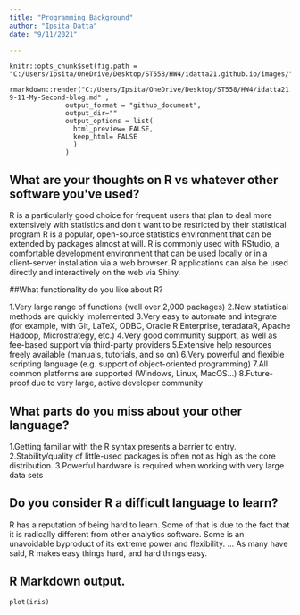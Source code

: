 ```yaml
---
title: "Programming Background"
author: "Ipsita Datta"
date: "9/11/2021"

---
```

```{r setup, include=FALSE}
knitr::opts_chunk$set(fig.path = "C:/Users/Ipsita/OneDrive/Desktop/ST558/HW4/idatta21.github.io/images/")

```
```
rmarkdown::render("C:/Users/Ipsita/OneDrive/Desktop/ST558/HW4/idatta21.github.io/_Rmd/2021-9-11-My-Second-blog.md" ,
              output_format = "github_document", 
              output_dir=""
              output_options = list(
                html_preview= FALSE,
                keep_html= FALSE
                )
              )
```
## What are your thoughts on R vs whatever other software you've used?

R is a particularly good choice for frequent users that plan to deal more extensively with statistics and don't want to be restricted by their statistical program R is a popular, open-source statistics environment that can be extended by packages almost at will. R is commonly used with RStudio, a comfortable development environment that can be used locally or in a client-server installation via a web browser. R applications can also be used directly and interactively on the web via Shiny. <br>  

##What functionality do you like about R?

1.Very large range of functions (well over 2,000 packages)
2.New statistical methods are quickly implemented
3.Very easy to automate and integrate (for example, with Git, LaTeX, ODBC, Oracle R Enterprise, teradataR, Apache Hadoop, Microstrategy, etc.)
4.Very good community support, as well as fee-based support via third-party providers
5.Extensive help resources freely available (manuals, tutorials, and so on)
6.Very powerful and flexible scripting language (e.g. support of object-oriented programming)
7.All common platforms are supported (Windows, Linux, MacOS…)
8.Future-proof due to very large, active developer community <br>  

## What parts do you miss about your other language?

1.Getting familiar with the R syntax presents a barrier to entry.
2.Stability/quality of little-used packages is often not as high as the core distribution.
3.Powerful hardware is required when working with very large data sets
## Do you consider R a difficult language to learn?

R has a reputation of being hard to learn. Some of that is due to the fact that it is radically different from other analytics software. Some is an unavoidable byproduct of its extreme power and flexibility. ... As many have said, R makes easy things hard, and hard things easy. 

## R Markdown output.
```{r}
plot(iris)
```
